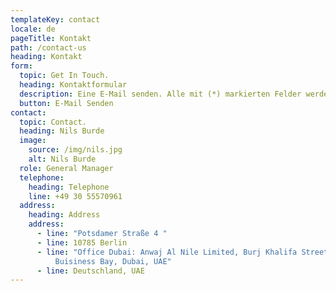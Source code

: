 ```yaml
---
templateKey: contact
locale: de
pageTitle: Kontakt
path: /contact-us
heading: Kontakt
form:
  topic: Get In Touch.
  heading: Kontaktformular
  description: Eine E-Mail senden. Alle mit (*) markierten Felder werden benötigt.
  button: E-Mail Senden
contact:
  topic: Contact.
  heading: Nils Burde
  image:
    source: /img/nils.jpg
    alt: Nils Burde
  role: General Manager
  telephone:
    heading: Telephone
    line: +49 30 55570961
  address:
    heading: Address
    address:
      - line: "Potsdamer Straße 4 "
      - line: 10785 Berlin
      - line: "Office Dubai: Anwaj Al Nile Limited, Burj Khalifa Street, Opal Tower 605,
          Buisiness Bay, Dubai, UAE"
      - line: Deutschland, UAE
---
```

